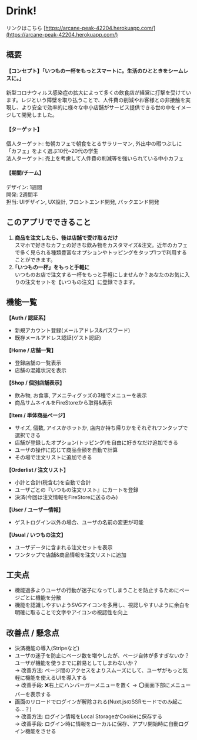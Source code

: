 # Drink! 
リンクはこちら [https://arcane-peak-42204.herokuapp.com/](https://arcane-peak-42204.herokuapp.com/)

## 概要
#### 【コンセプト】「いつもの一杯をもっとスマートに。生活のひとときをシームレスに。」  
新型コロナウィルス感染症の拡大によって多くの飲食店が経営に打撃を受けています。レジという障壁を取り払うことで、人件費の削減やお客様との非接触を実現し、より安全で効率的に様々な中小店舗がサービス提供できる世の中をイメージして開発しました。  
#### 【ターゲット】  
個人ターゲット: 毎朝カフェで朝食をとるサラリーマン, 外出中の暇つぶしに「カフェ」をよく選ぶ10代~20代の学生  
法人ターゲット: 売上を考慮して人件費の削減等を強いられている中小カフェ 
#### 【期間/チーム】
デザイン: 1週間  
開発: 2週間半  
担当: UIデザイン, UX設計, フロントエンド開発, バックエンド開発

## このアプリでできること
1. **商品を注文したら、後は店舗で受け取るだけ**  
スマホで好きなカフェの好きな飲み物をカスタマイズ&注文。近年のカフェで多く見られる種類豊富なオプションやトッピングをタップ1つで利用することができます。
2. **｢いつもの一杯」をもっと手軽に**  
いつものお店で注文する一杯をもっと手軽にしませんか？あなたのお気に入りの注文セットを【いつもの注文】に登録できます。

## 機能一覧

**【Auth / 認証系】**  
* 新規アカウント登録(メールアドレス&パスワード)  
* 既存メールアドレス認証(ゲスト認証)  

**【Home / 店舗一覧】**  
* 登録店舗の一覧表示  
* 店舗の混雑状況を表示

**【Shop / 個別店舗表示】**  
* 飲み物, お食事, アメニティグッズの3種でメニューを表示
* 商品サムネイルをFireStoreから取得&表示

**【Item / 単体商品ページ】**  
* サイズ, 個数, アイスかホットか, 店内か持ち帰りかをそれぞれワンタップで選択できる
* 店舗が登録したオプション(トッピング)を自由に好きなだけ追加できる
* ユーザの操作に応じて商品金額を自動で計算
* その場で注文リストに追加できる

**【Orderlist / 注文リスト】**  
* 小計と合計(税含む)を自動で合計
* ユーザごとの『いつもの注文リスト』にカートを登録
* 決済(今回は注文情報をFireStoreに送るのみ)

**【User / ユーザー情報】**
* ゲストログイン以外の場合、ユーザの名前の変更が可能

**【Usual / いつもの注文】**
* ユーザデータに含まれる注文セットを表示
* ワンタップで店舗&商品情報を注文リストに追加

## 工夫点
* 機能過多よりユーザの行動が迷子になってしまうことを防止するためにページごとに機能を分散
* 機能を認識しやすいようSVGアイコンを多用し、視認しやすいように余白を明確に取ることで文字やアイコンの視認性を向上

## 改善点 / 懸念点
* 決済機能の導入(Stripeなど)
* ユーザの迷子を防止にページ数を増やしたが、ページ自体が多すぎないか？ユーザが機能を使うまでに辟易としてしまわないか？  
→ 改善方法: ページ間のアクセスをよりスムーズにして、ユーザがもっと気軽に機能を使えるUIを導入する  
→ 改善手段: ❌右上にハンバーガーメニューを置く → ⭕画面下部にメニューバーを表示する
* 画面のリロードでログインが解除される(Nuxt.jsのSSRモードでのみ起こる…？)  
→ 改善方法: ログイン情報をLocal StorageかCookieに保存する  
→ 改善手段: ログイン時に情報をローカルに保存、アプリ開始時に自動ログイン機能をさせる